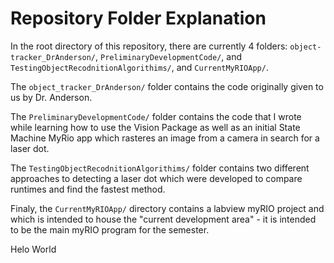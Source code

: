 # Repository Folder Explanation

In the root directory of this repository, there are currently 4 folders: `object-tracker_DrAnderson/`, `PreliminaryDevelopmentCode/`, and `TestingObjectRecodnitionAlgorithims/`, and `CurrentMyRIOApp/`.

The `object_tracker_DrAnderson/` folder contains the code originally given to us by Dr. Anderson.

The `PreliminaryDevelopmentCode/` folder contains the code that I wrote while learning how to use the Vision Package as well as an initial State Machine MyRio app which rasteres an image from a camera in search for a laser dot.

The `TestingObjectRecodnitionAlgorithims/` folder contains two different approaches to detecting a laser dot which were developed to compare runtimes and find the fastest method.

Finaly, the `CurrentMyRIOApp/` directory contains a labview myRIO project and which is intended to house the "current development area" - it is intended to be the main myRIO program for the semester.


Helo World

